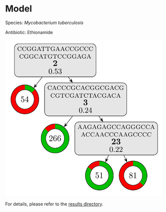
# Model

Species: *Mycobacterium tuberculosis*

Antibiotic: Ethionamide

<img src="./model.png" width=500 height=500 />

For details, please refer to the [results directory](../../../../../results/cart_b/mycobacterium%20tuberculosis/ethionamide/repeat_3/).

